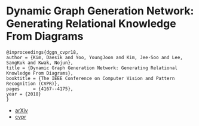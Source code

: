# Dynamic Graph Generation Network: Generating Relational Knowledge From Diagrams

```
@inproceedings{dggn_cvpr18,
author = {Kim, Daesik and Yoo, YoungJoon and Kim, Jee-Soo and Lee, SangKuk and Kwak, Nojun},
title = {Dynamic Graph Generation Network: Generating Relational Knowledge From Diagrams},
booktitle = {The IEEE Conference on Computer Vision and Pattern Recognition (CVPR)},
pages     = {4167--4175},
year = {2018}
} 
```

- [arXiv](https://arxiv.org/abs/1711.09528)
- [cvpr](http://openaccess.thecvf.com/content_cvpr_2018/html/Kim_Dynamic_Graph_Generation_CVPR_2018_paper.html)
